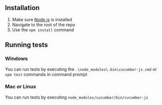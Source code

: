

## Installation 

1. Make sure [Node.js](https://nodejs.org/) is installed
2. Navigate to the root of the repo
3. Use the `npm install` command

## Running tests

### Windows
You can run tests by executing the `.\node_modules\.bin\cucumber-js.cmd` or `npm test` commands in command prompt

### Mac or Linux
You can run tests by executing `node_modules/cucumber/bin/cucumber-js`

